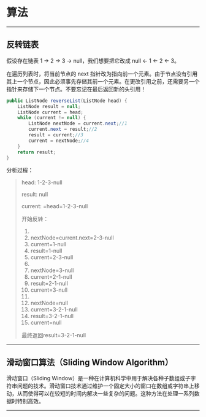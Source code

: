 # 算法

---

## 反转链表
假设存在链表 1 → 2 → 3 → null，我们想要把它改成 null ← 1 ← 2 ← 3。

在遍历列表时，将当前节点的 next 指针改为指向前一个元素。由于节点没有引用其上一个节点，因此必须事先存储其前一个元素。在更改引用之前，还需要另一个指针来存储下一个节点。不要忘记在最后返回新的头引用！

```java
public ListNode reverseList(ListNode head) {  
    ListNode result = null;
    ListNode current = head;
    while (current != null) {
        ListNode nextNode = current.next;//1
        current.next = result;//2
        result = current;//3
        current = nextNode;//4
    }
    return result;
}
```

分析过程：
> head: 1-2-3-null
> 
> result: null
> 
> current: =head=1-2-3-null
> 
> 开始反转：
> 
> 1.
>   1. nextNode=current.next=2-3-null
>   2. current=1-null
>   3. result=1-null
>   4. current=2-3-null
> 2.
>   1. nextNode=3-null
>   2. current=2-1-null
>   3. result=2-1-null
>   4. current=3-null
> 3.
>   1. nextNode=null
>   2. current=3-2-1-null
>   3. result=3-2-1-null
>   4. current=null
> 
> 最终返回result=3-2-1-null

---

## 滑动窗口算法（Sliding Window Algorithm）

滑动窗口（Sliding Window）是一种在计算机科学中用于解决各种子数组或子字符串问题的技术。滑动窗口技术通过维护一个固定大小的窗口在数组或字符串上移动，从而使得可以在较短的时间内解决一些复杂的问题。这种方法在处理一系列数据时特别高效。

---
